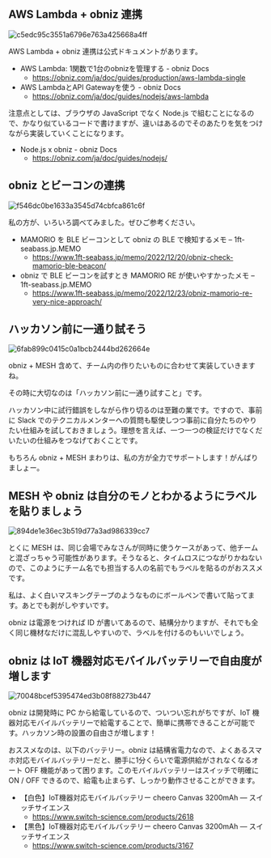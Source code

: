 ## AWS Lambda + obniz 連携

![c5edc95c3551a6796e763a425668a4ff](https://i.gyazo.com/c5edc95c3551a6796e763a425668a4ff.png)

AWS Lambda + obniz 連携は公式ドキュメントがあります。

- AWS Lambda: 1関数で1台のobnizを管理する - obniz Docs
    - https://obniz.com/ja/doc/guides/production/aws-lambda-single
- AWS LambdaとAPI Gatewayを使う - obniz Docs
    - https://obniz.com/ja/doc/guides/nodejs/aws-lambda

注意点としては、ブラウザの JavaScript でなく Node.js で組むことになるので、かなり似ているコードで書けますが、違いはあるのでそのあたりを気をつけながら実装していくことになります。

- Node.js x obniz - obniz Docs
    - https://obniz.com/ja/doc/guides/nodejs/

## obniz とビーコンの連携

![f546dc0be1633a3545d74cbfca861c6f](https://i.gyazo.com/f546dc0be1633a3545d74cbfca861c6f.png)

私の方が、いろいろ調べてみました。ぜひご参考ください。

- MAMORIO を BLE ビーコンとして obniz の BLE で検知するメモ – 1ft-seabass.jp.MEMO
    - https://www.1ft-seabass.jp/memo/2022/12/20/obniz-check-mamorio-ble-beacon/
- obniz で BLE ビーコンを試すとき MAMORIO RE が使いやすかったメモ – 1ft-seabass.jp.MEMO
    - https://www.1ft-seabass.jp/memo/2022/12/23/obniz-mamorio-re-very-nice-approach/

## ハッカソン前に一通り試そう

![6fab899c0415c0a1bcb2444bd262664e](https://i.gyazo.com/6fab899c0415c0a1bcb2444bd262664e.png)

obniz + MESH 含めて、チーム内の作りたいものに合わせて実装していきますね。

その時に大切なのは「ハッカソン前に一通り試すこと」です。

ハッカソン中に試行錯誤をしながら作り切るのは至難の業です。ですので、事前に Slack でのテクニカルメンターへの質問も駆使しつつ事前に自分たちのやりたい仕組みを試しておきましょう。理想を言えば、一つ一つの検証だけでなくだいたいの仕組みをつなげておくことです。

もちろん obniz + MESH まわりは、私の方が全力でサポートします！がんばりましょー。

## MESH や obniz は自分のモノとわかるようにラベルを貼りましょう

![894de1e36ec3b519d77a3ad986339cc7](https://i.gyazo.com/894de1e36ec3b519d77a3ad986339cc7.jpg)

とくに MESH は、同じ会場でみなさんが同時に使うケースがあって、他チームと混ざっちゃう可能性があります。そうなると、タイムロスにつながりかねないので、このようにチーム名でも担当する人の名前でもラベルを貼るのがおススメです。

私は、よく白いマスキングテープのようなものにボールペンで書いて貼ってます。あとでも剥がしやすいです。

obniz は電源をつければ ID が書いてあるので、結構分かりますが、それでも全く同じ機材なだけに混乱しやすいので、ラベルを付けるのもいいでしょう。

## obniz は IoT 機器対応モバイルバッテリーで自由度が増します

![70048bcef5395474ed3b08f88273b447](https://i.gyazo.com/70048bcef5395474ed3b08f88273b447.jpg)

obniz は開発時に PC から給電しているので、ついつい忘れがちですが、IoT 機器対応モバイルバッテリーで給電することで、簡単に携帯できることが可能です。ハッカソン時の設置の自由さが増します！

おススメなのは、以下のバッテリー。obniz は結構省電力なので、よくあるスマホ対応モバイルバッテリーだと、勝手に1分くらいで電源供給がされなくなるオート OFF 機能があって困ります。このモバイルバッテリーはスイッチで明確に ON / OFF できるので、給電も止まらず、しっかり動作させることができます。

- 【白色】IoT機器対応モバイルバッテリー cheero Canvas 3200mAh — スイッチサイエンス
    - https://www.switch-science.com/products/2618
- 【黒色】IoT機器対応モバイルバッテリー cheero Canvas 3200mAh — スイッチサイエンス
    - https://www.switch-science.com/products/3167